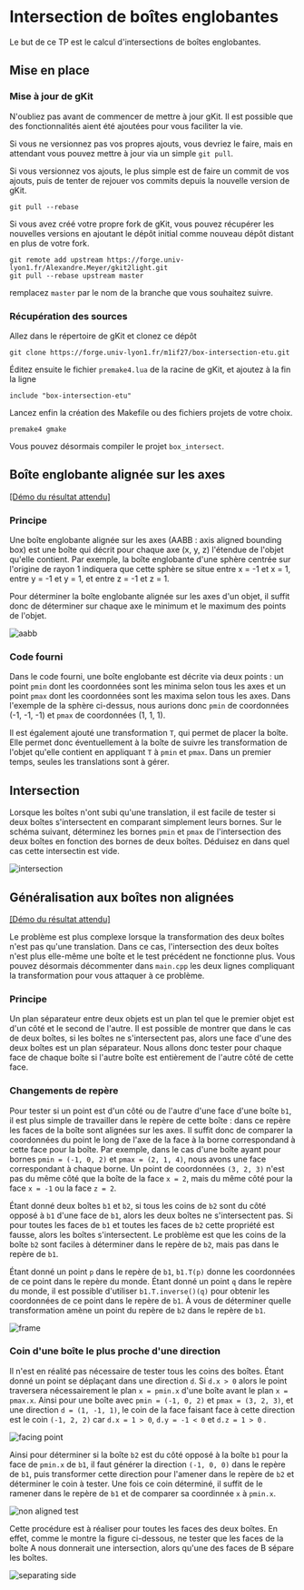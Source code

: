 # Intersection de boîtes englobantes

Le but de ce TP est le calcul d'intersections de boîtes englobantes.

## Mise en place

### Mise à jour de gKit

N'oubliez pas avant de commencer de mettre à jour gKit. Il est possible que des
fonctionnalités aient été ajoutées pour vous faciliter la vie.

Si vous ne versionnez pas vos propres ajouts, vous devriez le faire, mais en attendant vous pouvez mettre à jour via un simple `git pull`.

Si vous versionnez vos ajouts, le plus simple est de faire un commit de vos
ajouts, puis de tenter de rejouer vos commits depuis la nouvelle version de
gKit.

```
git pull --rebase
```

Si vous avez créé votre propre fork de gKit, vous pouvez récupérer les nouvelles
versions en ajoutant le dépôt initial comme nouveau dépôt distant en plus de
votre fork.

```
git remote add upstream https://forge.univ-lyon1.fr/Alexandre.Meyer/gkit2light.git
git pull --rebase upstream master
```

remplacez `master` par le nom de la branche que vous souhaitez suivre.

### Récupération des sources

Allez dans le répertoire de gKit et clonez ce dépôt

```
git clone https://forge.univ-lyon1.fr/m1if27/box-intersection-etu.git
```

Éditez ensuite le fichier `premake4.lua` de la racine de gKit, et ajoutez à la
fin la ligne

```
include "box-intersection-etu"
```

Lancez enfin la création des Makefile ou des fichiers projets de votre choix.

```
premake4 gmake
```

Vous pouvez désormais compiler le projet `box_intersect`.

## Boîte englobante alignée sur les axes

[[Démo du résultat attendu]](https://perso.liris.cnrs.fr/vincent.nivoliers/mif27/box_intersection/box_intersect_translation/)

### Principe

Une boîte englobante alignée sur les axes (AABB : axis aligned bounding box) est
une boîte qui décrit pour chaque axe (x, y, z) l'étendue de l'objet qu'elle
contient. Par exemple, la boîte englobante d'une sphère centrée sur l'origine de
rayon 1 indiquera que cette sphère se situe entre x = -1 et x = 1, entre y = -1
et y = 1, et entre z = -1 et z = 1.

Pour déterminer la boîte englobante alignée sur les axes d'un objet, il suffit
donc de déterminer sur chaque axe le minimum et le maximum des points de
l'objet.

![aabb](Images/aabb.png)

### Code fourni

Dans le code fourni, une boîte englobante est décrite via deux points : un point
`pmin` dont les coordonnées sont les minima selon tous les axes et un point
`pmax` dont les coordonnées sont les maxima selon tous les axes. Dans l'exemple
de la sphère ci-dessus, nous aurions donc `pmin` de coordonnées (-1, -1, -1) et
`pmax` de coordonnées (1, 1, 1).

Il est également ajouté une transformation `T`, qui permet de placer la boîte.
Elle permet donc éventuellement à la boîte de suivre les transformation de
l'objet qu'elle contient en appliquant `T` à `pmin` et `pmax`. Dans un premier
temps, seules les translations sont à gérer.

## Intersection

Lorsque les boîtes n'ont subi qu'une translation, il est facile de tester si
deux boîtes s'intersectent en comparant simplement leurs bornes. Sur le schéma
suivant, déterminez les bornes `pmin` et `pmax` de l'intersection des deux
boîtes en fonction des bornes de deux boîtes. Déduisez en dans quel cas cette
intersectin est vide.

![intersection](Images/intersection.png)

## Généralisation aux boîtes non alignées

[[Démo du résultat attendu]](https://perso.liris.cnrs.fr/vincent.nivoliers/mif27/box_intersection/box_intersect_full/)

Le problème est plus complexe lorsque la transformation des deux boîtes n'est
pas qu'une translation. Dans ce cas, l'intersection des deux boîtes n'est plus
elle-même une boîte et le test précédent ne fonctionne plus. Vous pouvez
désormais décommenter dans `main.cpp` les deux lignes compliquant la
transformation pour vous attaquer à ce problème.

### Principe

Un plan séparateur entre deux objets est un plan tel que le premier objet est
d'un côté et le second de l'autre. Il est possible de montrer que dans le cas de
deux boîtes, si les boîtes ne s'intersectent pas, alors une face d'une des deux
boîtes est un plan séparateur. Nous allons donc tester pour chaque face de
chaque boîte si l'autre boîte est entièrement de l'autre côté de cette face.

### Changements de repère

Pour tester si un point est d'un côté ou de l'autre d'une face d'une boîte `b1`,
il est plus simple de travailler dans le repère de cette boîte : dans ce repère
les faces de la boîte sont alignées sur les axes. Il suffit donc de comparer la
coordonnées du point le long de l'axe de la face à la borne correspondand à
cette face pour la boîte. Par exemple, dans le cas d'une boîte ayant pour bornes
`pmin = (-1, 0, 2)` et `pmax = (2, 1, 4)`, nous avons une face correspondant à
chaque borne. Un point de coordonnées `(3, 2, 3)` n'est pas du même côté que la
boîte de la face `x = 2`, mais du même côté pour la face `x = -1` ou la face `z
= 2`.

Étant donné deux boîtes `b1` et `b2`, si tous les coins de `b2` sont du côté
opposé à `b1` d'une face de `b1`, alors les deux boîtes ne s'intersectent pas.
Si pour toutes les faces de `b1` et toutes les faces de `b2` cette propriété est
fausse, alors les boîtes s'intersectent. Le problème est que les coins de la
boîte `b2` sont faciles à déterminer dans le repère de `b2`, mais pas dans le
repère de `b1`.

Étant donné un point `p` dans le repère de `b1`, `b1.T(p)` donne les coordonnées
de ce point dans le repère du monde. Étant donné un point `q` dans le repère du
monde, il est possible d'utiliser `b1.T.inverse()(q)` pour obtenir les
coordonnées de ce point dans le repère de `b1`. À vous de déterminer quelle
transformation amène un point du repère de `b2` dans le repère de `b1`.

![frame](Images/frame.png)

### Coin d'une boîte le plus proche d'une direction

Il n'est en réalité pas nécessaire de tester tous les coins des boîtes. Étant
donné un point se déplaçant dans une direction `d`. Si `d.x > 0` alors le point
traversera nécessairement le plan `x = pmin.x` d'une boîte avant le plan `x =
pmax.x`. Ainsi pour une boîte avec `pmin = (-1, 0, 2)` et `pmax = (3, 2, 3)`, et
une direction `d = (1, -1, 1)`, le coin de la face faisant face à cette
direction est le coin `(-1, 2, 2)` car `d.x = 1 > 0`, `d.y = -1 < 0` et 
`d.z = 1 > 0` .

![facing point](Images/facing_pt.png)

Ainsi pour déterminer si la boîte `b2` est du côté opposé à la boîte `b1` pour la
face de `pmin.x` de `b1`, il faut générer la direction `(-1, 0, 0)` dans le
repère de `b1`, puis transformer cette direction pour l'amener dans le repère
de `b2` et déterminer le coin à tester. Une fois ce coin déterminé, il suffit de
le ramener dans le repère de `b1` et de comparer sa coordinnée `x` à `pmin.x`.

![non aligned test](Images/non_aligned_test.png)

Cette procédure est à réaliser pour toutes les faces des deux boîtes. En effet,
comme le montre la figure ci-dessous, ne tester que les faces de la boîte A nous
donnerait une intersection, alors qu'une des faces de B sépare les boîtes.

![separating side](Images/separating_side.png)
